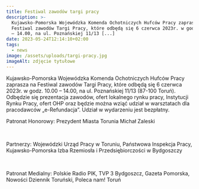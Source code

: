 ```yaml
---
title: Festiwal zawodów targi pracy
description: >-
  Kujawsko-Pomorska Wojewódzka Komenda Ochotniczych Hufców Pracy zaprasza na
  Festiwal zawodów Targi Pracy, które odbędą się 6 czerwca 2023r. w godz. 10.00
  – 14.00, na ul. Poznańskiej 11/13 [...]
date: 2023-05-24T12:14:10+02:00
tags:
  - news
image: /assets/uploads/targi-pracy.jpg
imageAlt: zdjęcie tytułowe
---
```

Kujawsko-Pomorska Wojewódzka Komenda Ochotniczych Hufców Pracy zaprasza na Festiwal zawodów Targi Pracy, które odbędą się 6 czerwca 2023r. w godz. 10.00 – 14.00, na ul. Poznańskiej 11/13 (87-100 Toruń). Odbędzie się prezentacja zawodów, ofert lokalnego rynku pracy, Instytucji Rynku Pracy, ofert OHP oraz będzie można wziąć udział w warsztatach dla pracodawców „e-Refundacja”. Udział w wydarzeniu jest bezpłatny.



Patronat Honorowy: Prezydent Miasta Torunia Michał Zaleski

<br>

Partnerzy: Wojewódzki Urząd Pracy w Toruniu, Państwowa Inspekcja Pracy, Kujawsko-Pomorska Izba Rzemiosła i Przedsiębiorczości w Bydgoszczy

<br>

Patronat Medialny: Polskie Radio PIK, TVP 3 Bydgoszcz, Gazeta Pomorska, Nowości Dziennik Toruński, Poleca nam! Toruń
